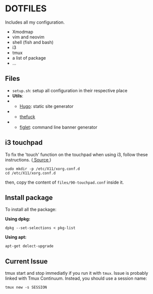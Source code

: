 # DOTFILES
Includes all my configuration.
- Xmodmap
- vim and neovim
- shell (fish and bash)
- i3
- tmux
- a list of package
- ...

## Files
- `setup.sh`: setup all configuration in their respective place
- **Utils**:
- - [Hugo](https://gohugo.io/getting-started/quick-start/): static site generator
- - [thefuck](https://github.com/nvbn/thefuck)
- - [figlet](https://www.npmjs.com/package/figlet): command line banner generator

## i3 touchpad
To fix the 'touch' function on the touchpad when using i3, follow these instructions. ([ Source ](https://cravencode.com/post/essentials/enable-tap-to-click-in-i3wm/))

    sudo mkdir -p /etc/X11/xorg.conf.d
    cd /etc/X11/xorg.conf.d

then, copy the content of `files/90-touchpad.conf` inside it.

## Install package
To install all the package:

**Using dpkg:**

    dpkg --set-selections < pkg-list

**Using apt:**

    apt-get delect-upgrade

## Current Issue
tmux start and stop immediatly if you run it with `tmux`. Issue is probably linked with Tmux Continuum. Instead, you should use a session name:

    tmux new -s SESSION
